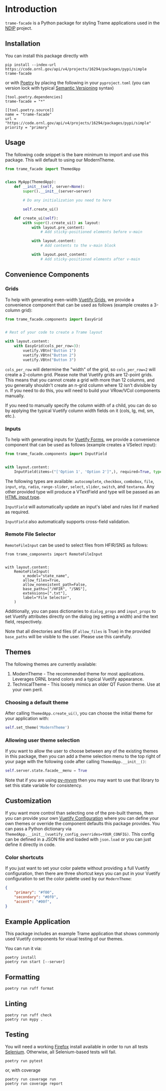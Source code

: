 # Introduction
`trame-facade` is a Python package for styling Trame applications used in the [NDIP](https://code.ornl.gov/ndip) project.

## Installation
You can install this package directly with

```commandline
pip install --index-url https://code.ornl.gov/api/v4/projects/16294/packages/pypi/simple trame-facade
```

or with [Poetry](https://python-poetry.org/) by placing the following in your `pyproject.toml` (you can version lock with typical [Semantic Versioning](https://semver.org/) syntax)

```
[tool.poetry.dependencies]
trame-facade = "*"

[[tool.poetry.source]]
name = "trame-facade"
url = "https://code.ornl.gov/api/v4/projects/16294/packages/pypi/simple"
priority = "primary"
```

## Usage
The following code snippet is the bare minimum to import and use this package.
This will default to using our ModernTheme.

```python
from trame_facade import ThemedApp


class MyApp(ThemedApp):
    def __init__(self, server=None):
        super().__init__(server=server)

        # Do any initialization you need to here

        self.create_ui()

    def create_ui(self):
        with super().create_ui() as layout:
            with layout.pre_content:
                # Add sticky-positioned elements before v-main

            with layout.content:
                # Add contents to the v-main block

            with layout.post_content:
                # Add sticky-positioned elements after v-main
```

## Convenience Components

### Grids
To help with generating even-width [Vuetify Grids](https://vuetifyjs.com/en/components/grids/#usage), we provide a convenience component
that can be used as follows (example creates a 3-column grid):

```python
from trame_facade.components import EasyGrid


# Rest of your code to create a Trame layout

with layout.content:
    with EasyGrid(cols_per_row=3):
        vuetify.VBtn("Button 1")
        vuetify.VBtn("Button 2")
        vuetify.VBtn("Button 3")
```

`cols_per_row` will determine the "width" of the grid, so `cols_per_row=2` will create a 2-column grid. Please note that
Vuetify grids are 12-point grids. This means that you cannot create a grid with more than 12 columns, and you generally
shouldn't create an n-grid column where 12 isn't divisible by n. If you need to do this, you will need to build your
VRow/VCol components manually.

If you need to manually specify the column width of a child, you can do so by applying the typical Vuetify column width
fields on it (cols, lg, md, sm, etc.).

### Inputs
To help with generating inputs for [Vuetify Forms](https://vuetifyjs.com/en/components/forms/#usage), we provide a convenience component
that can be used as follows (example creates a VSelect input):

```python
from trame_facade.components import InputField


with layout.content:
    InputField(items=("['Option 1', 'Option 2']",), required=True, type="select")
```

The following types are available: `autocomplete`, `checkbox`, `combobox`, `file`, `input`, `otp`, `radio`, `range-slider`, `select`,
`slider`, `switch`, and `textarea`. Any other provided type will produce a VTextField and type will be passed as an
[HTML input type](https://developer.mozilla.org/en-US/docs/Web/HTML/Element/input#input_types).

`InputField` will automatically update an input's label and rules list if marked as required.

`InputField` also automatically supports cross-field validation.

### Remote File Selector
`RemoteFileInput` can be used to select files from HFIR/SNS as follows:

    from trame_components import RemoteFileInput


    with layout.content:
        RemoteFileInput(
            v_model="state_name",
            allow_files=True,
            allow_nonexistent_path=False,
            base_paths=["/HFIR", "/SNS"],
            extensions=[".txt"],
            label="File Selector",
        )

Additionally, you can pass dictionaries to `dialog_props` and `input_props` to set Vuetify attributes directly on the dialog (eg setting a width) and the text field, respectively.

Note that all directories and files (if `allow_files` is True) in the provided `base_paths` will be visible to the user. Please use this carefully.

## Themes
The following themes are currently available:
1. ModernTheme - The recommended theme for most applications. Leverages ORNL brand colors and a typical Vuetify appearance.
2. TechnicalTheme - This loosely mimics an older QT Fusion theme. Use at your own peril.

### Choosing a default theme
After calling `ThemedApp.create_ui()`, you can choose the initial theme for your application with:

```python
self.set_theme('ModernTheme')
```

### Allowing user theme selection
If you want to allow the user to choose between any of the existing themes in this package, then
you can add a theme selection menu to the top right of your page with the following code after calling
`ThemedApp.__init__()`:

```python
self.server.state.facade__menu = True
```

Note that if you are using [py-mvvm](https://code.ornl.gov/ndip/public-packages/py-mvvm) then you may want
to use that library to set this state variable for consistency.

## Customization
If you want more control than selecting one of the pre-built themes, then you can provide your own
[Vuetify Configuration](https://vuetifyjs.com/en/features/global-configuration/) where you can define your
own themes or override the component defaults this package provides. You can pass a Python dictionary via
`ThemedApp.__init__(vuetify_config_overrides=YOUR_CONFIG)`. This config can be defined in a JSON file and
loaded with `json.load` or you can just define it directly in code.

### Color shortcuts
If you just want to set your color palette without providing a full Vuetify configuration, then there are three
shortcut keys you can put in your Vuetify configuration to set the color palette used by our `ModernTheme`:

```json
{
    "primary": "#f00",
    "secondary": "#0f0",
    "accent": "#00f",
}
```

## Example Application
This package includes an example Trame application that shows commonly used Vuetify components for visual testing of our themes.

You can run it via:
```commandline
poetry install
poetry run start [--server]
```

## Formatting
```commandline
poetry run ruff format
```

## Linting
```commandline
poetry run ruff check
poetry run mypy .
```

## Testing
You will need a working [Firefox](https://www.mozilla.org/en-US/firefox/) install available in order to run all tests [Selenium](https://www.selenium.dev/).
Otherwise, all Selenium-based tests will fail.

```commandline
poetry run pytest
```
or, with coverage
```commandline
poetry run coverage run
poetry run coverage report
```
